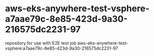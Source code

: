 # aws-eks-anywhere-test-vsphere-a7aae79c-8e85-423d-9a30-216575dc2231-97
repository for use with E2E test job aws-eks-anywhere-test-vsphere:a7aae79c-8e85-423d-9a30-216575dc2231-97
